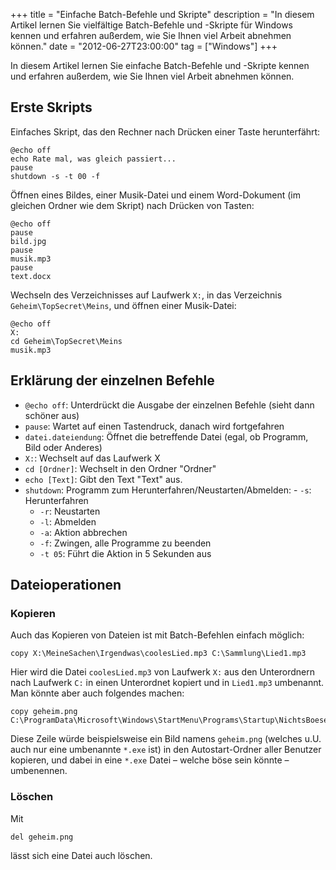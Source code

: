 +++
title       = "Einfache Batch-Befehle und Skripte"
description = "In diesem Artikel lernen Sie vielfältige Batch-Befehle und -Skripte für Windows kennen und erfahren außerdem, wie Sie Ihnen viel Arbeit abnehmen können."
date        = "2012-06-27T23:00:00"
tag         = ["Windows"]
+++

In diesem Artikel lernen Sie einfache Batch-Befehle und -Skripte kennen und erfahren außerdem, wie Sie Ihnen viel Arbeit abnehmen können.

<!--more-->

## Erste Skripts
Einfaches Skript, das den Rechner nach Drücken einer Taste herunterfährt:
```
@echo off
echo Rate mal, was gleich passiert...
pause
shutdown -s -t 00 -f
```

Öffnen eines Bildes, einer Musik-Datei und einem Word-Dokument (im gleichen Ordner wie dem Skript) nach Drücken von Tasten:
```
@echo off
pause
bild.jpg
pause
musik.mp3
pause
text.docx
```

Wechseln des Verzeichnisses auf Laufwerk `X:`, in das Verzeichnis `Geheim\TopSecret\Meins`, und öffnen einer Musik-Datei:
```
@echo off
X:
cd Geheim\TopSecret\Meins
musik.mp3
```

## Erklärung der einzelnen Befehle
- `@echo off`: Unterdrückt die Ausgabe der einzelnen Befehle (sieht dann schöner aus)
- `pause`: Wartet auf einen Tastendruck, danach wird fortgefahren
- `datei.dateiendung`: Öffnet die betreffende Datei (egal, ob Programm, Bild oder Anderes)
- `X:`: Wechselt auf das Laufwerk X
- `cd [Ordner]`: Wechselt in den Ordner "Ordner"
- `echo [Text]`: Gibt den Text "Text" aus.
- `shutdown`: Programm zum Herunterfahren/Neustarten/Abmelden: - `-s`: Herunterfahren
  - `-r`: Neustarten
  - `-l`: Abmelden
  - `-a`: Aktion abbrechen
  - `-f`: Zwingen, alle Programme zu beenden
  - `-t 05`: Führt die Aktion in 5 Sekunden aus

## Dateioperationen

### Kopieren
Auch das Kopieren von Dateien ist mit Batch-Befehlen einfach möglich:
```
copy X:\MeineSachen\Irgendwas\coolesLied.mp3 C:\Sammlung\Lied1.mp3
```

Hier wird die Datei `coolesLied.mp3` von Laufwerk `X:` aus den Unterordnern nach Laufwerk `C:` in einen Unterordnet kopiert und in `Lied1.mp3` umbenannt. Man könnte aber auch folgendes machen:

```
copy geheim.png C:\ProgramData\Microsoft\Windows\StartMenu\Programs\Startup\NichtsBoeses.exe
```

Diese Zeile würde beispielsweise ein Bild namens `geheim.png` (welches u.U. auch nur eine umbenannte `*.exe` ist) in den Autostart-Ordner aller Benutzer kopieren, und dabei in eine `*.exe` Datei – welche böse sein könnte – umbenennen.

### Löschen
Mit
```
del geheim.png
```
lässt sich eine Datei auch löschen.
